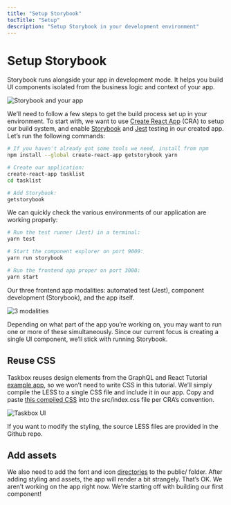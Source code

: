 ```yaml
---
title: "Setup Storybook"
tocTitle: "Setup"
description: "Setup Storybook in your development environment"
---
```


# Setup Storybook

Storybook runs alongside your app in development mode. It helps you build UI components isolated from the business logic and context of your app.

![Storybook and your app](/storybook-relationship.jpg)

We’ll need to follow a few steps to get the build process set up in your environment. To start with, we want to use [Create React App](https://github.com/facebook/create-react-app) (CRA) to setup our build system, and enable [Storybook](https://storybook.js.org/) and [Jest](https://facebook.github.io/jest/) testing in our created app. Let’s run the following commands:

```bash
# If you haven't already got some tools we need, install from npm
npm install --global create-react-app getstorybook yarn

# Create our application:
create-react-app tasklist
cd tasklist

# Add Storybook:
getstorybook
```

We can quickly check the various environments of our application are working properly:

```bash
# Run the test runner (Jest) in a terminal:
yarn test

# Start the component explorer on port 9009:
yarn run storybook

# Run the frontend app proper on port 3000:
yarn start
```

Our three frontend app modalities: automated test (Jest), component development (Storybook), and the app itself.

![3 modalities](/app-three-modalities.png)

Depending on what part of the app you’re working on, you may want to run one or more of these simultaneously. Since our current focus is creating a single UI component, we’ll stick with running Storybook.

## Reuse CSS

Taskbox reuses design elements from the GraphQL and React Tutorial [example app](https://blog.hichroma.com/graphql-react-tutorial-part-1-6-d0691af25858), so we won’t need to write CSS in this tutorial. We’ll simply compile the LESS to a single CSS file and include it in our app. Copy and paste [this compiled CSS](https://gist.github.com/tmeasday/a2658f7c37ab93dfc03e688c0febdae0) into the src/index.css file per CRA’s convention.

![Taskbox UI](/ss-browserchrome-taskbox-learnstorybook.png)

<div class="aside">
If you want to modify the styling, the source LESS files are provided in the Github repo.
</div>

## Add assets

We also need to add the font and icon [directories](https://github.com/hichroma/learnstorybook-code/) to the public/ folder. After adding styling and assets, the app will render a bit strangely. That’s OK. We aren’t working on the app right now. We’re starting off with building our first component!
